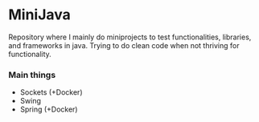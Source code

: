 # MiniJava
Repository where I mainly do miniprojects to test functionalities, libraries, and frameworks in java.
Trying to do clean code when not thriving for functionality.

### Main things
- Sockets (+Docker)
- Swing
- Spring (+Docker)

